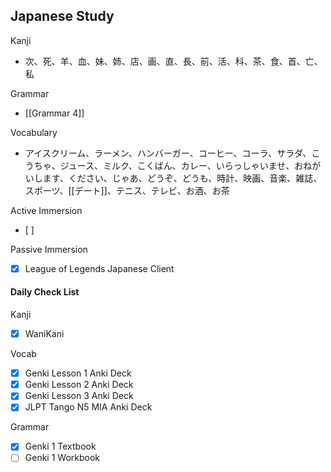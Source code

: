 ## Japanese Study

Kanji
- 次、死、羊、血、妹、姉、店、画、直、長、前、活、科、茶、食、首、亡、私

Grammar
- [[Grammar 4]]

Vocabulary
- アイスクリーム、ラーメン、ハンバーガー、コーヒー、コーラ、サラダ、こうちゃ、ジュース、ミルク、こくばん、カレー、いらっしゃいませ、おねがいします、ください、じゃあ、どうぞ、どうも、時計、映画、音楽、雑誌、スポーツ、[[デート]]、テニス、テレビ、お酒、お茶

Active Immersion
- [ ] 

Passive Immersion
- [x] League of Legends Japanese Client

#### Daily Check List
Kanji
- [x] WaniKani

Vocab
- [x] Genki Lesson 1 Anki Deck
- [x] Genki Lesson 2 Anki Deck
- [x] Genki Lesson 3 Anki Deck
- [x] JLPT Tango N5 MIA Anki Deck

Grammar
- [x] Genki 1 Textbook
- [ ] Genki 1 Workbook